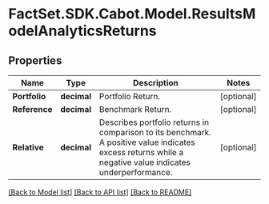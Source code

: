 # FactSet.SDK.Cabot.Model.ResultsModelAnalyticsReturns

## Properties

Name | Type | Description | Notes
------------ | ------------- | ------------- | -------------
**Portfolio** | **decimal** | Portfolio Return. | [optional] 
**Reference** | **decimal** | Benchmark Return. | [optional] 
**Relative** | **decimal** | Describes portfolio returns in comparison to its benchmark. A positive value indicates excess returns while a negative value indicates underperformance. | [optional] 

[[Back to Model list]](../README.md#documentation-for-models) [[Back to API list]](../README.md#documentation-for-api-endpoints) [[Back to README]](../README.md)


